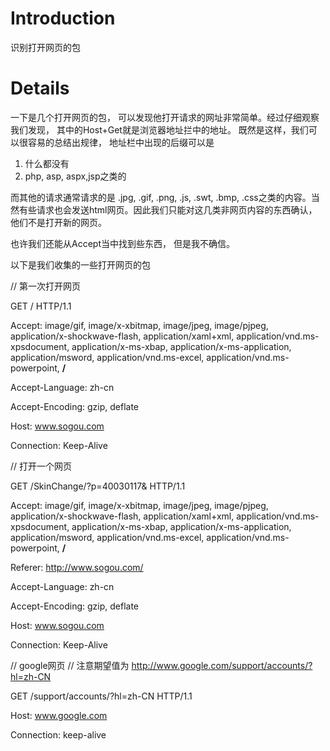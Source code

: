 # Introduction #

识别打开网页的包


# Details #

一下是几个打开网页的包， 可以发现他打开请求的网址非常简单。经过仔细观察我们发现， 其中的Host+Get就是浏览器地址拦中的地址。 既然是这样，我们可以很容易的总结出规律， 地址栏中出现的后缀可以是
1. 什么都没有
2. php, asp, aspx,jsp之类的

而其他的请求通常请求的是 .jpg, .gif, .png, .js, .swt, .bmp, .css之类的内容。当然有些请求也会发送html网页。因此我们只能对这几类非网页内容的东西确认，他们不是打开新的网页。


也许我们还能从Accept当中找到些东西， 但是我不确信。


以下是我们收集的一些打开网页的包

// 第一次打开网页

GET / HTTP/1.1

Accept: image/gif, image/x-xbitmap, image/jpeg, image/pjpeg, application/x-shockwave-flash, application/xaml+xml, application/vnd.ms-xpsdocument, application/x-ms-xbap, application/x-ms-application, application/msword, application/vnd.ms-excel, application/vnd.ms-powerpoint, **/**

Accept-Language: zh-cn

Accept-Encoding: gzip, deflate

Host: www.sogou.com

Connection: Keep-Alive


// 打开一个网页

GET /SkinChange/?p=40030117& HTTP/1.1

Accept: image/gif, image/x-xbitmap, image/jpeg, image/pjpeg, application/x-shockwave-flash, application/xaml+xml, application/vnd.ms-xpsdocument, application/x-ms-xbap, application/x-ms-application, application/msword, application/vnd.ms-excel, application/vnd.ms-powerpoint, **/**

Referer: http://www.sogou.com/

Accept-Language: zh-cn

Accept-Encoding: gzip, deflate

Host: www.sogou.com

Connection: Keep-Alive



// google网页
// 注意期望值为 http://www.google.com/support/accounts/?hl=zh-CN

GET /support/accounts/?hl=zh-CN HTTP/1.1

Host: www.google.com

Connection: keep-alive